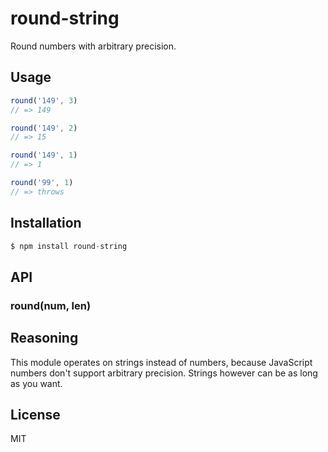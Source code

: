 
# round-string

Round numbers with arbitrary precision.

## Usage

```js
round('149', 3)
// => 149

round('149', 2)
// => 15

round('149', 1)
// => 1

round('99', 1)
// => throws
```

## Installation

```js
$ npm install round-string
```

## API

### round(num, len)

## Reasoning

This module operates on strings instead of numbers, because JavaScript numbers don't support arbitrary precision. Strings however can be as long as you want.

## License

  MIT
